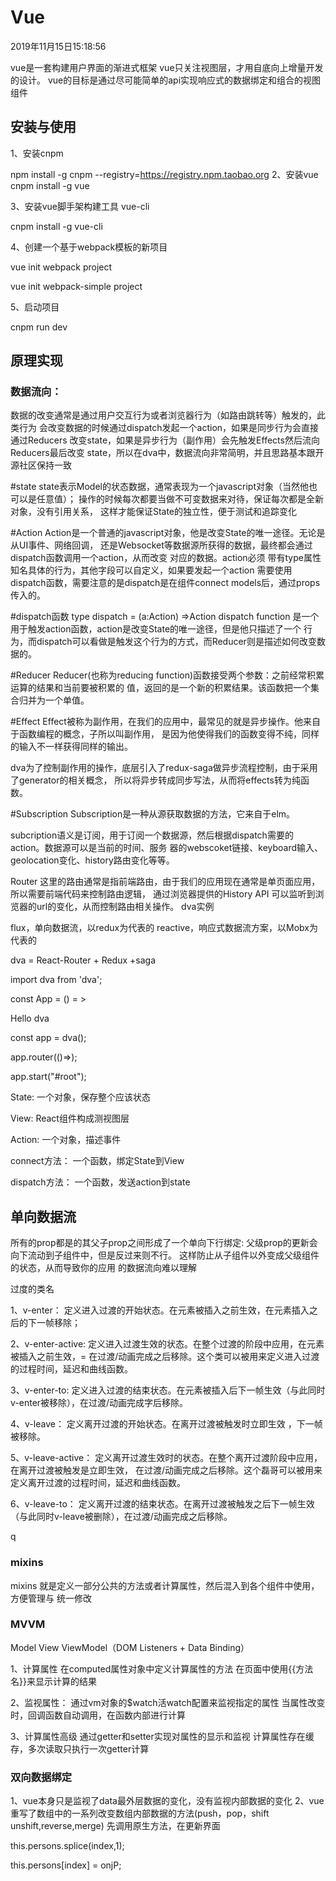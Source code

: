 # Vue

2019年11月15日15:18:56

vue是一套构建用户界面的渐进式框架
vue只关注视图层，才用自底向上增量开发的设计。
vue的目标是通过尽可能简单的api实现响应式的数据绑定和组合的视图组件


## 安装与使用
1、安装cnpm

npm install -g cnpm --registry=https://registry.npm.taobao.org
2、安装vue
cnpm install -g vue

3、安装vue脚手架构建工具 vue-cli

cnpm install -g vue-cli


4、创建一个基于webpack模板的新项目

vue init webpack project

vue init webpack-simple project


5、启动项目

cnpm run dev




## 原理实现
### 数据流向：
数据的改变通常是通过用户交互行为或者浏览器行为（如路由跳转等）触发的，此类行为
会改变数据的时候通过dispatch发起一个action，如果是同步行为会直接通过Reducers
改变state，如果是异步行为（副作用）会先触发Effects然后流向Reducers最后改变
state，所以在dva中，数据流向非常简明，并且思路基本跟开源社区保持一致



#state
state表示Model的状态数据，通常表现为一个javascript对象（当然他也可以是任意值）；
操作的时候每次都要当做不可变数据来对待，保证每次都是全新对象，没有引用关系，
这样才能保证State的独立性，便于测试和追踪变化

#Action
Action是一个普通的javascript对象，他是改变State的唯一途径。无论是从UI事件、网络回调，
还是Websocket等数据源所获得的数据，最终都会通过dispatch函数调用一个action，从而改变
对应的数据。action必须 带有type属性知名具体的行为，其他字段可以自定义，如果要发起一个action
需要使用dispatch函数，需要注意的是dispatch是在组件connect models后，通过props传入的。

#dispatch函数
type dispatch = (a:Action) =>Action
dispatch function 是一个用于触发action函数，action是改变State的唯一途径，但是他只描述了一个
行为，而dispatch可以看做是触发这个行为的方式，而Reducer则是描述如何改变数据的。

#Reducer
Reducer(也称为reducing function)函数接受两个参数：之前经常积累运算的结果和当前要被积累的
值，返回的是一个新的积累结果。该函数把一个集合归并为一个单值。

#Effect
Effect被称为副作用，在我们的应用中，最常见的就是异步操作。他来自于函数编程的概念，子所以叫副作用，
是因为他使得我们的函数变得不纯，同样的输入不一样获得同样的输出。

dva为了控制副作用的操作，底层引入了redux-saga做异步流程控制，由于采用了generator的相关概念，
所以将异步转成同步写法，从而将effects转为纯函数。


#Subscription
Subscription是一种从源获取数据的方法，它来自于elm。

subcription语义是订阅，用于订阅一个数据源，然后根据dispatch需要的action。数据源可以是当前的时间、服务
器的webscoket链接、keyboard输入、geolocation变化、history路由变化等等。



Router
这里的路由通常是指前端路由，由于我们的应用现在通常是单页面应用，所以需要前端代码来控制路由逻辑，
通过浏览器提供的History API 可以监听到浏览器的url的变化，从而控制路由相关操作。
dva实例


flux，单向数据流，以redux为代表的
reactive，响应式数据流方案，以Mobx为代表的

dva = React-Router + Redux +saga

import  dva from 'dva';

const App = () = ><div>Hello dva</div>

const app = dva();

app.router(()=></App>);

app.start("#root");



State: 一个对象，保存整个应该状态

View:  React组件构成测视图层

Action: 一个对象，描述事件

connect方法： 一个函数，绑定State到View

dispatch方法： 一个函数，发送action到state




## 单向数据流
所有的prop都是的其父子prop之间形成了一个单向下行绑定:
父级prop的更新会向下流动到子组件中，但是反过来则不行。
这样防止从子组件以外变成父级组件的状态，从而导致你的应用
的数据流向难以理解



过度的类名


1、v-enter： 
定义进入过渡的开始状态。在元素被插入之前生效，在元素插入之后的下一帧移除；

2、v-enter-active:
定义进入过渡生效的状态。在整个过渡的阶段中应用，在元素被插入之前生效，=
在过渡/动画完成之后移除。这个类可以被用来定义进入过渡的过程时间，延迟和曲线函数。

3、v-enter-to:
定义进入过渡的结束状态。在元素被插入后下一帧生效（与此同时v-enter被移除），在过渡/动画完成字后移除。

4、v-leave：
定义离开过渡的开始状态。在离开过渡被触发时立即生效 ，下一帧被移除。

5、v-leave-active：
定义离开过渡生效时的状态。在整个离开过渡阶段中应用，在离开过渡被触发是立即生效，
在过渡/动画完成之后移除。这个磊哥可以被用来定义离开过渡的过程时间，延迟和曲线函数。

6、v-leave-to：
定义离开过渡的结束状态。在离开过渡被触发之后下一帧生效（与此同时v-leave被删除），在过渡/动画完成之后移除。

q


### mixins


mixins 就是定义一部分公共的方法或者计算属性，然后混入到各个组件中使用，方便管理与
统一修改





### MVVM

Model
View
ViewModel（DOM Listeners + Data Binding）



1、计算属性
在computed属性对象中定义计算属性的方法
在页面中使用{{方法名}}来显示计算的结果

2、监视属性：
通过vm对象的$watch活watch配置来监视指定的属性
当属性改变时，回调函数自动调用，在函数内部进行计算

3、计算属性高级
通过getter和setter实现对属性的显示和监视
计算属性存在缓存，多次读取只执行一次getter计算


### 双向数据绑定

1、vue本身只是监视了data最外层数据的变化，没有监视内部数据的变化
2、vue重写了数组中的一系列改变数组内部数据的方法(push，pop，shift
unshift,reverse,merge)
  先调用原生方法，在更新界面

  this.persons.splice(index,1);

  this.persons[index]  = onjP;





